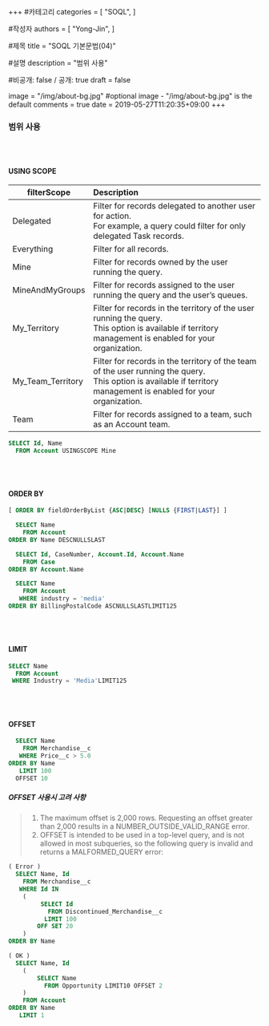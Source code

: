 +++
#카테고리
categories = [
    "SOQL",
]

#작성자
authors = [
    "Yong-Jin",
]

#제목
title = "SOQL 기본문법(04)"

#설명
description = "범위 사용"

#비공개: false / 공개: true
draft = false


image = "/img/about-bg.jpg" #optional image - "/img/about-bg.jpg" is the default
comments = true
date = 2019-05-27T11:20:35+09:00
+++

<!-- 게시글 내용 -->

### 범위 사용 
###### &nbsp;
#### USING SCOPE
filterScope | Description
---|:---
Delegated | Filter for records delegated to another user for action. <br/> For example, a query could filter for only delegated Task records.
Everything | Filter for all records.
Mine | Filter for records owned by the user running the query.
MineAndMyGroups | Filter for records assigned to the user running the query and the user’s queues.
My_Territory | Filter for records in the territory of the user running the query. <br/> This option is available if territory management is enabled for your organization.
My_Team_Territory | Filter for records in the territory of the team of the user running the query. <br/> This option is available if territory management is enabled for your organization.
Team | Filter for records assigned to a team, such as an Account team.

```sql
SELECT Id, Name 
  FROM Account USINGSCOPE Mine
```
###### &nbsp;
#### ORDER BY
```sql
[ ORDER BY fieldOrderByList {ASC|DESC} [NULLS {FIRST|LAST}] ]
```

```sql
  SELECT Name
    FROM Account
ORDER BY Name DESCNULLSLAST

  SELECT Id, CaseNumber, Account.Id, Account.Name
    FROM Case
ORDER BY Account.Name

  SELECT Name
    FROM Account
   WHERE industry = 'media'
ORDER BY BillingPostalCode ASCNULLSLASTLIMIT125
```

###### &nbsp;
#### LIMIT
```sql
SELECT Name
  FROM Account
 WHERE Industry = 'Media'LIMIT125
```

###### &nbsp;
#### OFFSET
```sql
  SELECT Name
    FROM Merchandise__c
   WHERE Price__c > 5.0
ORDER BY Name
   LIMIT 100
  OFFSET 10
```
##### OFFSET 사용시 고려 사항

> 1. The maximum offset is 2,000 rows. Requesting an offset greater than 2,000 results in a NUMBER_OUTSIDE_VALID_RANGE error.
> 2. OFFSET is intended to be used in a top-level query, and is not allowed in most subqueries, so the following query is invalid and returns a MALFORMED_QUERY error:


```sql
( Error )
  SELECT Name, Id
    FROM Merchandise__c
   WHERE Id IN
    (
         SELECT Id
           FROM Discontinued_Merchandise__c
          LIMIT 100
        OFF SET 20
    )
ORDER BY Name

( OK )
  SELECT Name, Id
    (
        SELECT Name 
          FROM Opportunity LIMIT10 OFFSET 2
    )
    FROM Account
ORDER BY Name
   LIMIT 1
```
